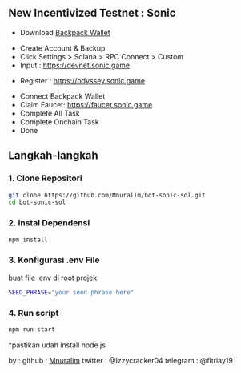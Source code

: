 ## New Incentivized Testnet : Sonic 

* Download <a href="https://chromewebstore.google.com/detail/backpack/aflkmfhebedbjioipglgcbcmnbpgliof">Backpack Wallet<a>
- Create Account & Backup
- Click Settings > Solana > RPC Connect > Custom
- Input :  https://devnet.sonic.game

* Register : <a href="https://odyssey.sonic.game/?join=ILuPNI">https://odyssey.sonic.game</a>
- Connect Backpack Wallet
- Claim Faucet: https://faucet.sonic.game
- Complete All Task
- Complete Onchain Task
- Done

## Langkah-langkah

### 1. Clone Repositori

```bash
git clone https://github.com/Mnuralim/bot-sonic-sol.git
cd bot-sonic-sol
```

### 2. Instal Dependensi

```bash
npm install
```

### 3. Konfigurasi .env File

buat file .env di root projek

```bash
SEED_PHRASE="your seed phrase here"
```

### 4. Run script

```bash
npm run start
```

\*pastikan udah install node js

by :
github : [Mnuralim](https://github.com/Mnuralim)
twitter : @Izzycracker04
telegram : @fitriay19
